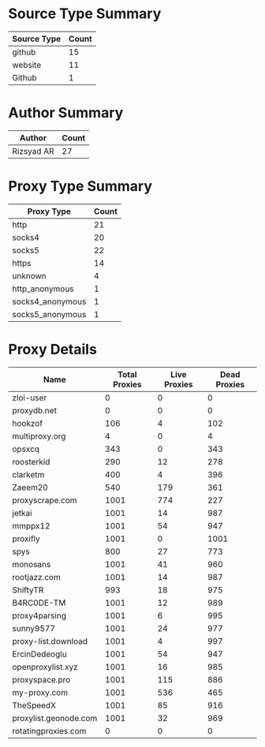 # Source Type Summary

| Source Type | Count |
|-------------|-------|
| github | 15 |
| website | 11 |
| Github | 1 |


# Author Summary

| Author | Count |
|--------|-------|
| Rizsyad AR | 27 |


# Proxy Type Summary

| Proxy Type | Count |
|------------|-------|
| http | 21 |
| socks4 | 20 |
| socks5 | 22 |
| https | 14 |
| unknown | 4 |
| http_anonymous | 1 |
| socks4_anonymous | 1 |
| socks5_anonymous | 1 |


# Proxy Details

| Name | Total Proxies | Live Proxies | Dead Proxies |
|------|---------------|--------------|---------------|
| zloi-user | 0 | 0 | 0 |
| proxydb.net | 0 | 0 | 0 |
| hookzof | 106 | 4 | 102 |
| multiproxy.org | 4 | 0 | 4 |
| opsxcq | 343 | 0 | 343 |
| roosterkid | 290 | 12 | 278 |
| clarketm | 400 | 4 | 396 |
| Zaeem20 | 540 | 179 | 361 |
| proxyscrape.com | 1001 | 774 | 227 |
| jetkai | 1001 | 14 | 987 |
| mmppx12 | 1001 | 54 | 947 |
| proxifly | 1001 | 0 | 1001 |
| spys | 800 | 27 | 773 |
| monosans | 1001 | 41 | 960 |
| rootjazz.com | 1001 | 14 | 987 |
| ShiftyTR | 993 | 18 | 975 |
| B4RC0DE-TM | 1001 | 12 | 989 |
| proxy4parsing | 1001 | 6 | 995 |
| sunny9577 | 1001 | 24 | 977 |
| proxy-list.download | 1001 | 4 | 997 |
| ErcinDedeoglu | 1001 | 54 | 947 |
| openproxylist.xyz | 1001 | 16 | 985 |
| proxyspace.pro | 1001 | 115 | 886 |
| my-proxy.com | 1001 | 536 | 465 |
| TheSpeedX | 1001 | 85 | 916 |
| proxylist.geonode.com | 1001 | 32 | 969 |
| rotatingproxies.com | 0 | 0 | 0 |
